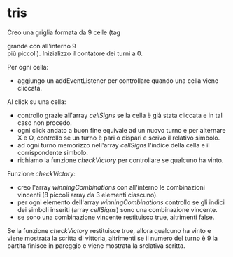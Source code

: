 # tris

Creo una griglia formata da 9 celle (tag <div> grande con all'interno 9 <div> più piccoli).
Inizializzo il contatore dei turni a 0.

Per ogni cella: 
- aggiungo un addEventListener per controllare quando una cella viene cliccata.

Al click su una cella: 
- controllo grazie all'array *cellSigns* se la cella è già stata cliccata e in tal caso non procedo.
- ogni click andato a buon fine equivale ad un nuovo turno e per alternare X e O, controllo se un turno è pari o dispari e scrivo il relativo simbolo.
- ad ogni turno memorizzo nell'array *cellSigns* l'indice della cella e il corrispondente simbolo.
- richiamo la funzione *checkVictory* per controllare se qualcuno ha vinto.

Funzione *checkVictory*:
- creo l'array *winningCombinations* con all'interno le combinazioni vincenti (8 piccoli array da 3 elementi ciascuno).
- per ogni elemento dell'array *winningCombinations* controllo se gli indici dei simboli inseriti (array *cellSigns*) sono una combinazione vincente.
- se sono una combinazione vincente restituisco true, altrimenti false.

Se la funzione *checkVictory* restituisce true, allora qualcuno ha vinto e viene mostrata la scritta di vittoria, altrimenti se il numero del turno è 9 la partita finisce in pareggio e viene mostrata la srelativa scritta.
